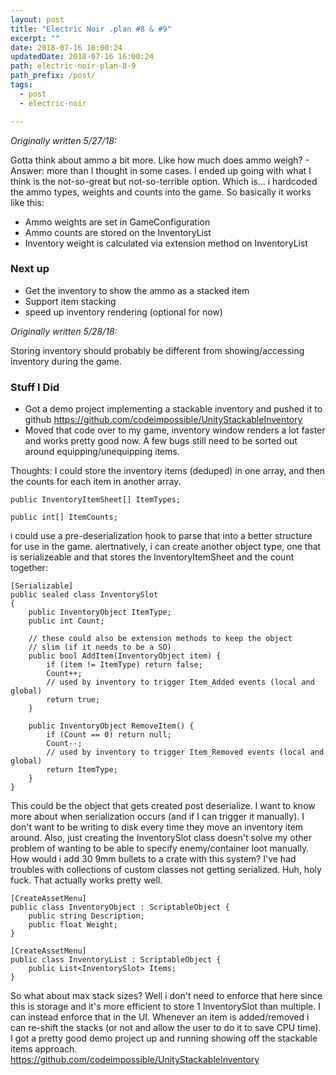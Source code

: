 ```yaml
---
layout: post
title: "Electric Noir .plan #8 & #9"
excerpt: ""
date: 2018-07-16 16:00:24
updatedDate: 2018-07-16 16:00:24
path: electric-noir-plan-8-9
path_prefix: /post/
tags:
  - post
  - electric-noir

---
```


*Originally written 5/27/18:*

Gotta think about ammo a bit more.
Like how much does ammo weigh? - Answer: more than I thought in some cases. I ended up going with what I think is the not-so-great but not-so-terrible option. Which is... i hardcoded the ammo types, weights and counts into the game.
So basically it works like this:

- Ammo weights are set in GameConfiguration
- Ammo counts are stored on the InventoryList
- Inventory weight is calculated via extension method on InventoryList

### Next up


- Get the inventory to show the ammo as a stacked item
- Support item stacking
- speed up inventory rendering (optional for now)



*Originally written 5/28/18:*


Storing inventory should probably be different from showing/accessing inventory during the game.
### Stuff I Did


- Got a demo project implementing a stackable inventory and pushed it to github https://github.com/codeimpossible/UnityStackableInventory
- Moved that code over to my game, inventory window renders a lot faster and works pretty good now. A few bugs still need to be sorted out around equipping/unequipping items.

Thoughts:
I could store the inventory items (deduped) in one array, and then the counts for each item in another array.
```text
public InventoryItemSheet[] ItemTypes;

public int[] ItemCounts;
```
i could use a pre-deserialization hook to parse that into a better structure for use in the game.
alertnatively, i can create another object type, one that is serializeable and that stores the InventoryItemSheet and the count together:

```text
[Serializable]
public sealed class InventorySlot
{
    public InventoryObject ItemType;
    public int Count;

    // these could also be extension methods to keep the object 
    // slim (if it needs to be a SO)
    public bool AddItem(InventoryObject item) {
        if (item != ItemType) return false;
        Count++;
        // used by inventory to trigger Item_Added events (local and global)
        return true;
    }

    public InventoryObject RemoveItem() {
        if (Count == 0) return null;
        Count--;
        // used by inventory to trigger Item_Removed events (local and global)
        return ItemType;
    }
}
```

This could be the object that gets created post deserialize. I want to know more about when serialization occurs (and if I can trigger it manually). I don't want to be writing to disk every time they move an inventory item around. Also, just creating the InventorySlot class doesn't solve my other problem of wanting to be able to specify enemy/container loot manually. How would i add 30 9mm bullets to a crate with this system? I've had troubles with collections of custom classes not getting serialized.
Huh, holy fuck. That actually works pretty well.

```text
[CreateAssetMenu]
public class InventoryObject : ScriptableObject {
    public string Description;
    public float Weight;
}

[CreateAssetMenu]
public class InventoryList : ScriptableObject {
    public List<InventorySlot> Items;
}
```

So what about max stack sizes? Well i don't need to enforce that here since this is storage and it's more efficient to store 1 InventorySlot than multiple. I can instead enforce that in the UI. Whenever an item is added/removed i can re-shift the stacks (or not and allow the user to do it to save CPU time).
I got a pretty good demo project up and running showing off the stackable items approach. <a href="https://github.com/codeimpossible/UnityStackableInventory" target="_blank" rel="noopener">https://github.com/codeimpossible/UnityStackableInventory</a>
